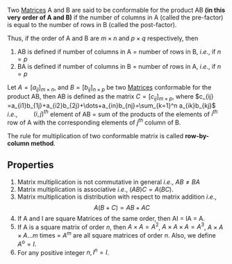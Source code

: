 Two [Matrices](Matrices.md) A and B are said to be conformable for the product AB **(in this very order of A and B)** if the number of columns in A (called the pre-factor) is equal to the number of rows in B (called the post-factor).

Thus, if the order of A and B are $m\times n$ and $p\times q$ respectively, then
1. AB is defined if number of columns in A = number of rows in B, $i.e.,$ if $n=p$
2. BA is defined if number of columns in B = number of rows in A, $i.e.,$ if $n=p$

Let $A=[a_{ij}]_{m\times n}$, and $B=[b_{ij}]_{n\times p}$ be two [Matrices](Matrices.md) conformable for the product AB, then 
AB is defined as the matrix $C=[c_{ij}]_{m\times p}$, 
where $c_{ij} =a_{i1}b_{1j}+a_{i2}b_{2j}+\dots+a_{in}b_{nj}=\sum_{k=1}^n a_{ik}b_{kj}$
$i.e.,$ $\quad \quad (i,j)^{th}$ element of AB = sum of the products of the elements of $i^{th}$ row of A with the corresponding elements of $j^{th}$ column of B.

The rule for multiplication of two conformable matrix is called **row-by-column method**.
## Properties
1. Matrix multiplication is not commutative in general $i.e.,$ $AB \ne BA$
2. Matrix multiplication is associative $i.e.,$ $(AB)C=A(BC)$.
3. Matrix multiplication is distribution with respect to matrix addition $i.e.,$ $$A(B+C)=AB+AC$$
4. If A and I are square Matrices of the same order, then AI = IA = A.
5. If A is a square matrix of order $n$, then $A\times A=A^2$, $A\times A\times A=A^3$, $A\times A\times A\dots m$ times = $A^m$ are all square matrices of order $n$.
   Also, we define $A^\text{o}=I$.
6. For any positive integer $n, I^n=I$.